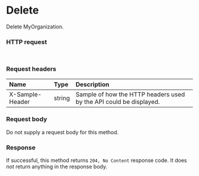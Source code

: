 # Delete

Delete MyOrganization.
### HTTP request
```http


```
### Request headers
| Name       | Type | Description|
|:---------------|:--------|:----------|
| X-Sample-Header  | string  | Sample of how the HTTP headers used by the API could be displayed.|

### Request body
Do not supply a request body for this method.


### Response
If successful, this method returns `204, No Content` response code. It does not return anything in the response body.


<!-- uuid: ed728d1a-9674-4470-a651-1e6472f9cb4e
2015-10-09 15:58:17 UTC -->